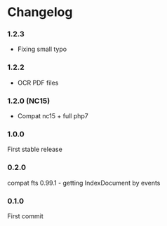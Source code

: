 # Changelog


### 1.2.3

- Fixing small typo


### 1.2.2

- OCR PDF files


### 1.2.0 (NC15)

- Compat nc15 + full php7


### 1.0.0

First stable release


### 0.2.0

compat fts 0.99.1 - getting IndexDocument by events


### 0.1.0

First commit
